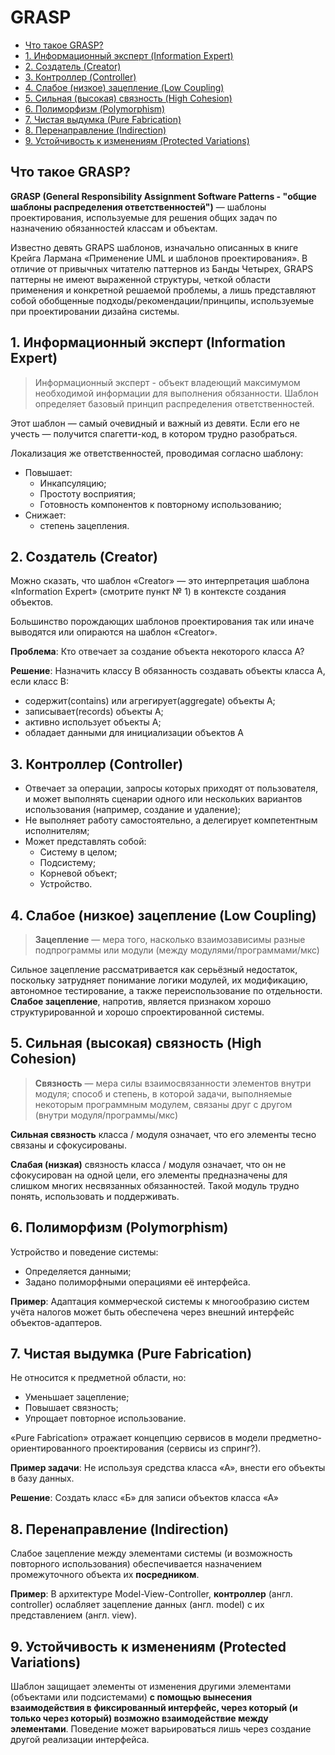 # GRASP
- [Что такое GRASP?](#что-такое-grasp)
- [1. Информационный эксперт (Information Expert)](#1-информационный-эксперт-information-expert)
- [2. Создатель (Creator)](#2-создатель-creator)
- [3. Контроллер (Controller)](#3-контроллер-controller)
- [4. Слабое (низкое) зацепление (Low Coupling)](#4-слабое-низкое-зацепление-low-coupling)
- [5. Сильная (высокая) связность (High Cohesion)](#5-сильная-высокая-связность-high-cohesion)
- [6. Полиморфизм (Polymorphism)](#6-полиморфизм-polymorphism)
- [7. Чистая выдумка (Pure Fabrication)](#7-чистая-выдумка-pure-fabrication)
- [8. Перенаправление (Indirection)](#8-перенаправление-indirection)
- [9. Устойчивость к изменениям (Protected Variations)](#9-устойчивость-к-изменениям-protected-variations)

## Что такое GRASP?
__GRASP (General Responsibility Assignment Software Patterns - "общие шаблоны распределения ответственностей")__ — шаблоны проектирования, используемые для решения общих задач по назначению обязанностей классам и объектам.

Известно девять GRAPS шаблонов, изначально описанных в книге Крейга Лармана «Применение UML и шаблонов проектирования». В отличие от привычных читателю паттернов из Банды Четырех, GRAPS паттерны не имеют выраженной структуры, четкой области применения и конкретной решаемой проблемы, а лишь представляют собой обобщенные подходы/рекомендации/принципы, используемые при проектировании дизайна системы.

## 1. Информационный эксперт (Information Expert)
> Информационный эксперт - объект владеющий максимумом необходимой информации для выполнения обязанности. Шаблон определяет базовый принцип распределения ответственностей.

Этот шаблон — самый очевидный и важный из девяти. Если его не учесть — получится спагетти-код, в котором трудно разобраться.

Локализация же ответственностей, проводимая согласно шаблону:
- Повышает:
    - Инкапсуляцию;
    - Простоту восприятия;
    - Готовность компонентов к повторному использованию;
- Снижает:
    - степень зацепления.

## 2. Создатель (Creator)
Можно сказать, что шаблон «Creator» — это интерпретация шаблона «Information Expert» (смотрите пункт № 1) в контексте создания объектов.

Большинство порождающих шаблонов проектирования так или иначе выводятся или опираются на шаблон «Creator».

__Проблема__: Кто отвечает за создание объекта некоторого класса A?

__Решение__: Назначить классу B обязанность создавать объекты класса A, если класс B:

- содержит(contains) или агрегирует(aggregate) объекты A;
- записывает(records) объекты A;
- активно использует объекты A;
- обладает данными для инициализации объектов A

## 3. Контроллер (Controller)
- Отвечает за операции, запросы которых приходят от пользователя, и может выполнять сценарии одного или нескольких вариантов использования (например, создание и удаление);
- Не выполняет работу самостоятельно, а делегирует компетентным исполнителям;
- Может представлять собой:
    - Систему в целом;
    - Подсистему;
    - Корневой объект;
    - Устройство.

## 4. Слабое (низкое) зацепление (Low Coupling)
>__Зацепление__ — мера того, насколько взаимозависимы разные подпрограммы или модули (между модулями/программами/мкс)

Сильное зацепление рассматривается как серьёзный недостаток, поскольку затрудняет понимание логики модулей, их модификацию, автономное тестирование, а также переиспользование по отдельности. __Слабое зацепление__, напротив, является признаком хорошо структурированной и хорошо спроектированной системы.

## 5. Сильная (высокая) связность (High Cohesion)
>__Связность__ — мера силы взаимосвязанности элементов внутри модуля; способ и степень, в которой задачи, выполняемые некоторым программным модулем, связаны друг с другом (внутри модуля/программы/мкс)

__Сильная связность__ класса / модуля означает, что его элементы тесно связаны и сфокусированы.

__Слабая (низкая)__ связность класса / модуля означает, что он не сфокусирован на одной цели, его элементы предназначены для слишком многих несвязанных обязанностей. Такой модуль трудно понять, использовать и поддерживать.


## 6. Полиморфизм (Polymorphism)
Устройство и поведение системы:
- Определяется данными;
- Задано полиморфными операциями её интерфейса.

__Пример__: Адаптация коммерческой системы к многообразию систем учёта налогов может быть обеспечена через внешний интерфейс объектов-адаптеров.

## 7. Чистая выдумка (Pure Fabrication)
Не относится к предметной области, но:
- Уменьшает зацепление;
- Повышает связность;
- Упрощает повторное использование.

«Pure Fabrication» отражает концепцию сервисов в модели предметно-ориентированного проектирования (сервисы из спринг?).

__Пример задачи__: Не используя средства класса «А», внести его объекты в базу данных.

__Решение__: Создать класс «Б» для записи объектов класса «А»

## 8. Перенаправление (Indirection)
Слабое зацепление между элементами системы (и возможность повторного использования) обеспечивается назначением промежуточного объекта их __посредником__.

__Пример__: В архитектуре Model-View-Controller, __контроллер__ (англ. controller) ослабляет зацепление данных (англ. model) с их представлением (англ. view).

## 9. Устойчивость к изменениям (Protected Variations)
Шаблон защищает элементы от изменения другими элементами (объектами или подсистемами) __с помощью вынесения взаимодействия в фиксированный интерфейс, через который (и только через который) возможно взаимодействие между элементами__. Поведение может варьироваться лишь через создание другой реализации интерфейса.